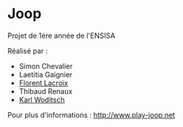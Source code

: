 ﻿Joop
====

Projet de 1ère année de l'ENSISA

Réalisé par :
* Simon Chevalier
* Laetitia Gaignier
* [Florent Lacroix](https://github.com/Dahwar)
* Thibaud Renaux
* [Karl Woditsch](https://github.com/Rauks)

Pour plus d'informations : http://www.play-joop.net